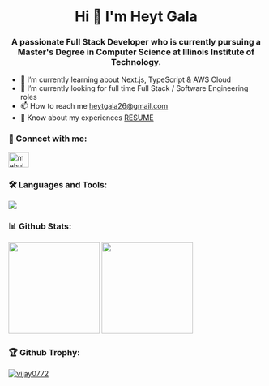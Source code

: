 <h1 align="center"> Hi 👋 I'm Heyt Gala </h1>
<h3 align="center">A passionate Full Stack Developer who is currently pursuing a Master's Degree in Computer Science at Illinois Institute of Technology.</h3>

 * 🔭 I’m currently learning about Next.js, TypeScript & AWS Cloud
 * 💼 I’m currently looking for full time Full Stack / Software Engineering roles
 * 📫 How to reach me heytgala26@gmail.com
 * 📄 Know about my experiences [RESUME](https://drive.google.com/file/d/1hxGUR3s6HqAvFDJH8wReD7u7W3gpi3MG/view?usp=sharing)

#### <h3> 🚀 Connect with me: </h3>
<a href="https://www.linkedin.com/in/heyt-gala/" rel="nofollow"><img align="center" src="https://raw.githubusercontent.com/rahuldkjain/github-profile-readme-generator/master/src/images/icons/Social/linked-in-alt.svg" alt="mehulmathur16" height="30" width="40" style="max-width: 100%;"></a>

#### <h3> 🛠️ Languages and Tools: </h3>
<p align="left">
  <img src="https://skillicons.dev/icons?i=java,python,cpp,c,javascript,dotnet,react,nodejs,expressjs,nextjs,vite,html,css,graphql,mysql,mongo,postgres,postman,fastapi,flutter,dart,androidstudio,linux,firebase,elasticsearch,aws,gcp,bitbucket,docker,git,prisma,opencv,supabase" />
</p>

#### <h3> 📊 Github Stats: </h3>

<p align="left">
  <img src="https://github-readme-stats.vercel.app/api?username=Heytgala&show_icons=true&theme=radical" height="180" />
  <img src="https://github-readme-stats.vercel.app/api/top-langs/?username=Heytgala&layout=compact&theme=radical" height="180" />
</p>

#### <h3> 🏆 Github Trophy: </h3>
<p align="left"> <a href="https://github-profile-trophy.vercel.app/?username=Heytgala"><img src="https://github-profile-trophy.vercel.app/?username=Heytgala" alt="vijay0772" /></a> </p>

<!--
#### <h3> Github Streak: </h3>
[![GitHub Streak](https://github-readme-streak-stats.herokuapp.com?user=Heytgala&theme=highcontrast)](https://github-readme-streak-stats.herokuapp.com/?user=Heytgala&theme=highcontrast)
-->

<!--
**Heytgala/HeytGala** is a ✨ _special_ ✨ repository because its `README.md` (this file) appears on your GitHub profile.

Here are some ideas to get you started:


- 🌱 I’m currently learning ...
- 👯 I’m looking to collaborate on ...
- 🤔 I’m looking for help with ...
- 💬 Ask me about ...
- 📫 How to reach me: ...
- 😄 Pronouns: ...
- ⚡ Fun fact: ...
-->
